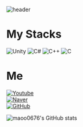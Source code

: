 ![header](https://capsule-render.vercel.app/api?type=waving&color=auto&height=300&section=header&text=maoo0676&fontSize=90&animation=fadeIn&fontAlignY=38&desc=Welcome%20To%20My%20GitHub!&descAlignY=51&descAlign=62)

# My Stacks

<img alt="Unity" src ="https://img.shields.io/badge/Unity-FFFFFF.svg?&style=for-the-badge&logo=Unity&logoColor=black"/></a>
<img alt="C#" src ="https://img.shields.io/badge/C Sharp-239120.svg?&style=for-the-badge&logo=CSharp&logoColor=white"/></a>
<img alt="C++" src ="https://img.shields.io/badge/C++-00599C.svg?&style=for-the-badge&logo=Cplusplus&logoColor=white"/></a>
<img alt="C" src ="https://img.shields.io/badge/C-A8B9CC.svg?&style=for-the-badge&logo=C&logoColor=white"/>

# Me

<a href="https://www.youtube.com/channel/UCbEUzDJuKgC-SpWOU1cnigQ" target="_blank">
   <img alt="Youtube" src ="https://img.shields.io/badge/Youtube-FF0000.svg?&style=for-the-badge&logo=Youtube&logoColor=white"/>
</a>
<br/>
<a href="https://blog.naver.com/ryan001159">
   <img alt="Naver" src ="https://img.shields.io/badge/Blog-03C75A.svg?&style=for-the-badge&logo=Naver&logoColor=white"/>
</a>
<br/>
<a href="https://github.com/maoo0676">
   <img alt="GitHub" src ="https://img.shields.io/badge/GitHub-181717.svg?&style=for-the-badge&logo=Github&logoColor=white"/>
</a>

![maoo0676's GitHub stats](https://github-readme-stats.vercel.app/api/?username=maoo0676&show_icons=true&title_color=fff&icon_color=79ff97&text_color=9f9f9f&bg_color=151515)


<!--
**maoo0676/maoo0676** is a ✨ _special_ ✨ repository because its `README.md` (this file) appears on your GitHub profile.

Here are some ideas to get you started:

- 🔭 I’m currently working on ...
- 🌱 I’m currently learning ...
- 👯 I’m looking to collaborate on ...
- 🤔 I’m looking for help with ...
- 💬 Ask me about ...
- 📫 How to reach me: ...
- 😄 Pronouns: ...
- ⚡ Fun fact: ...
-->
